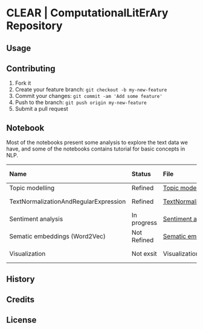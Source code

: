 # **CLEAR** | ComputationalLitErAry Repository #

## Usage ##

## Contributing ##
1. Fork it
2. Create your feature branch: `git checkout -b my-new-feature`
3. Commit your changes: `git commit -am 'Add some feature'`
4. Push to the branch: `git push origin my-new-feature`
5. Submit a pull request
## Notebook ##

Most of the notebooks present some analysis to explore the text data we have, and some of the notebooks contains tutorial for basic concepts in NLP.

| **Name** | **Status** | **File** | **Video** | **Fix typo**
|:-------------------------------|:-------------------|:------------------------------|:------------------|:-------|
| Topic modelling | Refined | [Topic modelling](https://github.com/digitaltxtlab/CLEAR/blob/master/notebook/Topic%20modelling.ipynb)           | Finished | YES |
| TextNormalizationAndRegularExpression | Refined |[TextNormalizationAndRegularExpression](https://github.com/digitaltxtlab/CLEAR/blob/master/notebook/TextNormalizationAndRegularExpression.ipynb)           | In progress | YES |
| Sentiment analysis | In progress |[Sentiment analysis](https://github.com/digitaltxtlab/CLEAR/blob/master/notebook/sentiment%20analysis.ipynb)         | In progress |  No |
| Sematic embeddings (Word2Vec)| Not Refined                             | [Sematic embeddings](https://github.com/digitaltxtlab/CLEAR/blob/master/notebook/Sematic%20embeddings%20(Word2Vec).ipynb)        | In progress |  No |
| Visualization | Not exsit    |Visualization | In progress |  No |


## History ##

## Credits ##

## License ##
